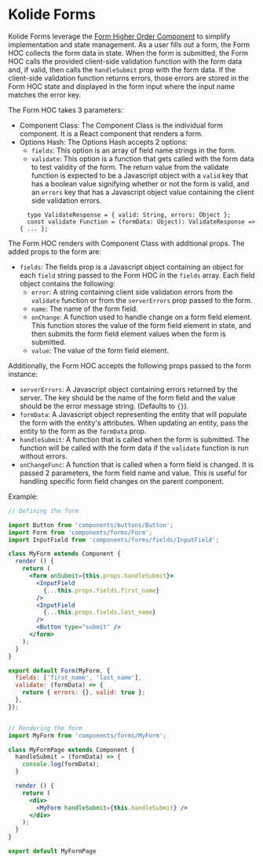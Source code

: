# Kolide Forms

Kolide Forms leverage the [Form Higher Order Component](https://github.com/kolide/kolide/blob/master/frontend/components/forms/Form.jsx) to simplify implementation and state management. As a user fills out a form, the Form HOC collects the form data in state. When the form is submitted, the Form HOC calls the provided client-side validation function with the form data and, if valid, then calls the `handleSubmit` prop with the form data. If the client-side validation function returns errors, those errors are stored in the Form HOC state and displayed in the form input where the input name matches the error key.

The Form HOC takes 3 parameters:

* Component Class: The Component Class is the individual form component. It is a
  React component that renders a form.
* Options Hash: The Options Hash accepts 2 options:
  * `fields`: This option is an array of field name strings in the form.
  * `validate`: This option is a function that gets called with the form data to
    test validity of the form. The return value from the validate function is expected to be a Javascript
object with a `valid` key that has a boolean value signifying whether or not the
form is valid, and an `errors` key that has a Javascript object value containing
the client side validation errors.
  ```
    type ValidateResponse = { valid: String, errors: Object };
    const validate Function = (formData: Object): ValidateResponse => { ... };
  ```

The Form HOC renders with Component Class with additional props. The added
props to the form are:

* `fields`: The fields prop is a Javascript object containing an object for each
  `field` string passed to the Form HOC in the `fields` array. Each field object
contains the following:
  * `error`: A string containing client side validation errors from the
    `validate` function or from the `serverErrors` prop passed to the form.
  * `name`: The name of the form field.
  * `onChange`: A function used to handle change on a form field element. This
    function stores the value of the form field element in state, and then
submits the form field element values when the form is submitted.
  * `value`: The value of the form field element.

Additionally, the Form HOC accepts the following props passed to the form
instance:

* `serverErrors`: A Javascript object containing errors returned by the server.
  The key should be the name of the form field and the value should be the error
message string. (Defaults to `{}`).
* `formData`: A Javascript object representing the entity that will
  populate the form with the entity's attributes. When updating an entity, pass
the entity to the form as the `formData` prop.
* `handleSubmit`: A function that is called when the form is submitted. The
  function will be called with the form data if the `validate` function is run
without errors.
* `onChangeFunc`: A function that is called when a form field is changed. It is
  passed 2 parameters, the form field name and value. This is useful for
handling specific form field changes on the parent component.

Example:

```jsx
// Defining the form

import Button from 'components/buttons/Button';
import Form from 'components/forms/Form';
import InputField from 'components/forms/fields/InputField';

class MyForm extends Component {
  render () {
    return (
      <form onSubmit={this.props.handleSubmit}>
        <InputField
          {...this.props.fields.first_name}
        />
        <InputField
          {...this.props.fields.last_name}
        />
        <Button type="submit" />
      </form>
    );
  }
}

export default Form(MyForm, {
  fields: ['first_name', 'last_name'],
  validate: (formData) => {
    return { errors: {}, valid: true };
  },
});


// Rendering the form
import MyForm from 'components/forms/MyForm';

class MyFormPage extends Component {
  handleSubmit = (formData) => {
    console.log(formData);
  }

  render () {
    return (
      <div>
        <MyForm handleSubmit={this.handleSubmit} />
      </div>
    );
  }
}

export default MyFormPage
```
